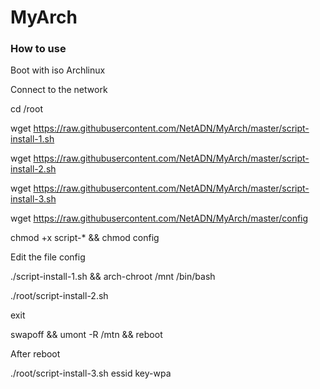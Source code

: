 # MyArch


### How to use

Boot with iso Archlinux

Connect to the network

cd /root

wget https://raw.githubusercontent.com/NetADN/MyArch/master/script-install-1.sh

wget https://raw.githubusercontent.com/NetADN/MyArch/master/script-install-2.sh

wget https://raw.githubusercontent.com/NetADN/MyArch/master/script-install-3.sh

wget https://raw.githubusercontent.com/NetADN/MyArch/master/config


chmod +x script-* && chmod config

Edit the file config

./script-install-1.sh && arch-chroot /mnt /bin/bash

./root/script-install-2.sh

exit

swapoff && umont -R /mtn && reboot

After reboot

./root/script-install-3.sh essid key-wpa



